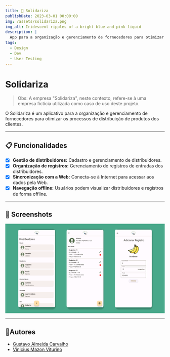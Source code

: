 ```yaml
---
title: 🚛 Solidariza
publishDate: 2023-03-01 00:00:00
img: /assets/solidariza.png
img_alt: Iridescent ripples of a bright blue and pink liquid
description: |
  App para a organização e gerenciamento de fornecedores para otimizar os processos de distribuição de produtos dos clientes. 
tags:
  - Design
  - Dev
  - User Testing
---
```



# Solidariza

> Obs: A empresa "Solidariza", neste contexto, refere-se à uma empresa fictícia utilizada como caso de uso deste projeto.

O Solidariza é um aplicativo para a organização e gerenciamento de fornecedores para otimizar os processos de distribuição de produtos dos clientes. 

---

## 📋 Funcionalidades

- [X] **Gestão de distribuidores:** Cadastro e gerenciamento de distribuidores.
- [X] **Organização de registros:** Gerenciamento de registros de entradas dos distribuidores.
- [X] **Sincronização com a Web:** Conecta-se à Internet para acessar aos dados pela Web.
- [X] **Navegação offline:** Usuários podem visualizar distribuidores e registros de forma offline.

---

## 📱 Screenshots

![Screenshots](https://raw.githubusercontent.com/gustxvo/solidariza/refs/heads/main/assets/Screenshots.png)

---

## 🫴Autores

- [Gustavo Almeida Carvalho](https://github.com/gustxvo)
- [Vinicius Mazon Viturino](https://github.com/ViniMazon)